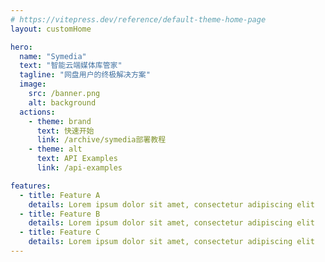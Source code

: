 ```yaml
---
# https://vitepress.dev/reference/default-theme-home-page
layout: customHome

hero:
  name: "Symedia"
  text: "智能云端媒体库管家"
  tagline: "网盘用户的终极解决方案"
  image:
    src: /banner.png
    alt: background
  actions:
    - theme: brand
      text: 快速开始
      link: /archive/symedia部署教程
    - theme: alt
      text: API Examples
      link: /api-examples

features:
  - title: Feature A
    details: Lorem ipsum dolor sit amet, consectetur adipiscing elit
  - title: Feature B
    details: Lorem ipsum dolor sit amet, consectetur adipiscing elit
  - title: Feature C
    details: Lorem ipsum dolor sit amet, consectetur adipiscing elit
---
```


